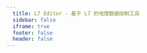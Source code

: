 ```yaml
---
  title: L7 Editor - 基于 L7 的地理数据绘制工具
  sidebar: false
  iframe: true
  footer: false
  header: false
---
```


<code src="./components/index.tsx"></code>
